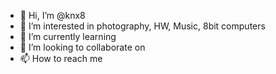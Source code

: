 - 👋 Hi, I’m @knx8
- 👀 I’m interested in photography, HW, Music, 8bit computers
- 🌱 I’m currently learning 
- 💞️ I’m looking to collaborate on 
- 📫 How to reach me 

<!---
knx8/knx8 is a ✨ special ✨ repository because its `README.md` (this file) appears on your GitHub profile.
You can click the Preview link to take a look at your changes.
--->
